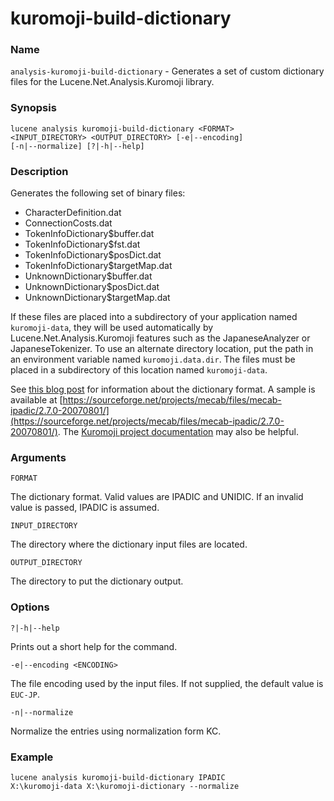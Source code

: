 ﻿# kuromoji-build-dictionary

### Name

`analysis-kuromoji-build-dictionary` - Generates a set of custom dictionary files for the Lucene.Net.Analysis.Kuromoji library.

### Synopsis

<code>lucene analysis kuromoji-build-dictionary \<FORMAT> \<INPUT_DIRECTORY> \<OUTPUT_DIRECTORY> [-e|--encoding] [-n|--normalize] [?|-h|--help]</code>

### Description

Generates the following set of binary files:

- CharacterDefinition.dat
- ConnectionCosts.dat
- TokenInfoDictionary$buffer.dat
- TokenInfoDictionary$fst.dat
- TokenInfoDictionary$posDict.dat
- TokenInfoDictionary$targetMap.dat
- UnknownDictionary$buffer.dat
- UnknownDictionary$posDict.dat
- UnknownDictionary$targetMap.dat

If these files are placed into a subdirectory of your application named `kuromoji-data`, they will be used automatically by Lucene.Net.Analysis.Kuromoji features such as the JapaneseAnalyzer or JapaneseTokenizer. To use an alternate directory location, put the path in an environment variable named `kuromoji.data.dir`. The files must be placed in a subdirectory of this location named `kuromoji-data`.

See [this blog post](http://mentaldetritus.blogspot.com/2013/03/compiling-custom-dictionary-for.html) for information about the dictionary format. A sample is available at [https://sourceforge.net/projects/mecab/files/mecab-ipadic/2.7.0-20070801/](https://sourceforge.net/projects/mecab/files/mecab-ipadic/2.7.0-20070801/). The [Kuromoji project documentation](https://github.com/atilika/kuromoji) may also be helpful. 

### Arguments

`FORMAT`

The dictionary format. Valid values are IPADIC and UNIDIC. If an invalid value is passed, IPADIC is assumed.

`INPUT_DIRECTORY`

The directory where the dictionary input files are located.

`OUTPUT_DIRECTORY`

The directory to put the dictionary output.

### Options

`?|-h|--help`

Prints out a short help for the command.

`-e|--encoding <ENCODING>`

The file encoding used by the input files. If not supplied, the default value is `EUC-JP`.

`-n|--normalize`

Normalize the entries using normalization form KC.

### Example

<code>lucene analysis kuromoji-build-dictionary IPADIC X:\kuromoji-data X:\kuromoji-dictionary --normalize</code>

